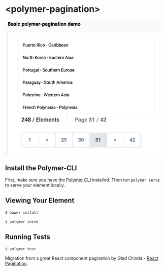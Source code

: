 # \<polymer-pagination\>

![Screenshot](screenshot.png)

## Install the Polymer-CLI

First, make sure you have the [Polymer CLI](https://www.npmjs.com/package/polymer-cli) installed. Then run `polymer serve` to serve your element locally.

## Viewing Your Element

```
$ bower install
```

```
$ polymer serve
```

## Running Tests

```
$ polymer test
```

Migration from a great React component pagination by Glad Chinda - [React Pagination](https://codesandbox.io/s/l29rokm9rm).
